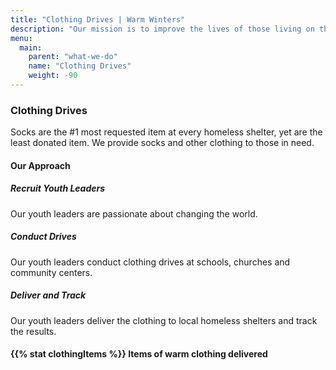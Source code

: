 ```yaml
---
title: "Clothing Drives | Warm Winters"
description: "Our mission is to improve the lives of those living on the streets through the power of youth."
menu:
  main:
    parent: "what-we-do"
    name: "Clothing Drives"
    weight: -90
---
```


<h3>Clothing Drives</h3>

<p class="intro-text">Socks are the #1 most requested item at every homeless shelter, yet are the least donated item. We provide socks and other clothing to those in need.</p>

<h4>Our Approach</h4>

<div class="our-approach">
  <div>
    <h5>Recruit Youth Leaders</h5>
    <p>Our youth leaders are passionate about changing the world.</p>
    <h5>Conduct Drives</h5>
    <p>Our youth leaders conduct clothing drives at schools, churches and community centers.</p>
    <h5>Deliver and Track</h5>
    <p>Our youth leaders deliver the clothing to local homeless shelters and track the results.</p>
  </div>
  <div style="background-image: url('/img/clothing-drives.jpg')"></div>
</div>

<div class="big-stat">
  <h4><span>{{% stat clothingItems %}}</span> Items of warm clothing delivered</h4>
</div>


